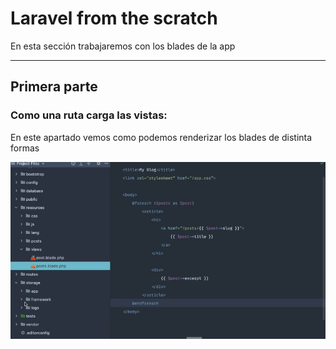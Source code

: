 # Laravel from the scratch

En esta sección trabajaremos con los blades de la app

--------------------------------------------------------

## **Primera parte**
### Como una ruta carga las vistas:

En este apartado vemos como podemos renderizar los blades de distinta formas

![text image](../img/imagen39.png)